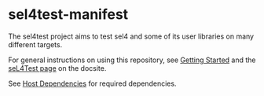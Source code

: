 <!--
     Copyright 2018, Data61, CSIRO

     SPDX-License-Identifier: CC-BY-SA-4.0
-->

sel4test-manifest
=================
The sel4test project aims to test sel4 and some of its user libraries on many different targets.

For general instructions on using this repository, see [Getting Started](https://docs.sel4.systems/GettingStarted)
and the [seL4Test page](https://docs.sel4.systems/seL4Test) on the docsite.

See [Host Dependencies](https://docs.sel4.systems/HostDependencies) for required dependencies.
